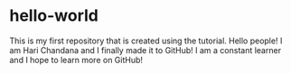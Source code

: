 # hello-world
This is my first repository that is created using the tutorial.
Hello people!
I am Hari Chandana and I finally made it to GitHub! I am a constant learner and I hope to learn more on GitHub!
